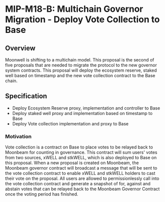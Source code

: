 # MIP-M18-B: Multichain Governor Migration - Deploy Vote Collection to Base

## Overview

Moonwell is shifting to a multichain model. This proposal is the second of five
proposals that are needed to migrate the protocol to the new governor system
contracts. This proposal will deploy the ecosystem reserve, staked well based on
timestamp and the new vote collection contract to the Base chain.

## Specification

- Deploy Ecosystem Reserve proxy, implementation and controller to Base
- Deploy staked well proxy and implementation based on timestamp to Base
- Deploy Vote collection implementation and proxy to Base

### Motivation

Vote collection is a contract on Base to place votes to be relayed back to
Moonbeam for counting in governance. This contract will sum users' votes from
two sources, xWELL and stkWELL, which is also deployed to Base on this proposal.
When a new proposal is created on Moonbeam, the Moonbeam governor contract will
broadcast a message that will be sent to the vote collection contract to enable
xWELL and stkWELL holders to cast their vote on the proposal. All users are
allowed to permissionlessly call into the vote collection contract and generate
a snapshot of for, against and abstain votes that can be relayed back to the
Moonbeam Governor Contract once the voting period has finished.
